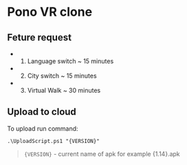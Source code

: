 # Pono VR clone

## Feture request

 - 1. Language switch ~ 15 minutes
 - 2. City switch ~ 15 minutes
 - 3. Virtual Walk ~ 30 minutes


## Upload to cloud

To upload run command:

`.\UploadScript.ps1 "{VERSION}"`

> `{VERSION}` - current name of apk for example {1.14}.apk



